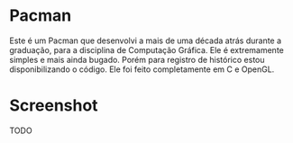 # Pacman

Este é um Pacman que desenvolvi a mais de uma década atrás durante a graduação, para a disciplina de Computação Gráfica. Ele é extremamente simples e mais ainda bugado. Porém para registro de histórico estou disponibilizando o código. Ele foi feito completamente em C e OpenGL.

# Screenshot

TODO
